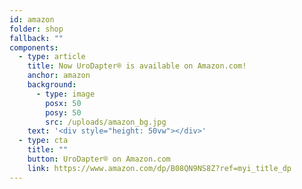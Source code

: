```yaml
---
id: amazon
folder: shop
fallback: ""
components:
  - type: article
    title: Now UroDapter® is available on Amazon.com!
    anchor: amazon
    background:
      - type: image
        posx: 50
        posy: 50
        src: /uploads/amazon_bg.jpg
    text: '<div style="height: 50vw"></div>'
  - type: cta
    title: ""
    button: UroDapter® on Amazon.com
    link: https://www.amazon.com/dp/B08QN9NS8Z?ref=myi_title_dp
---
```

